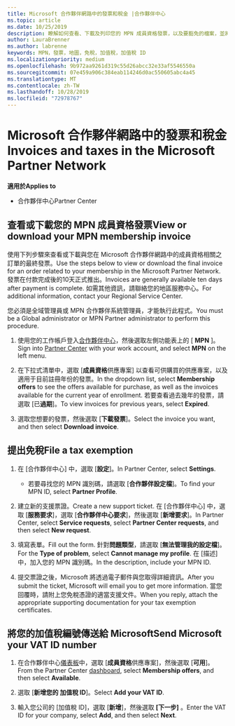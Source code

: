 ```yaml
---
title: Microsoft 合作夥伴網路中的發票和稅金 |合作夥伴中心
ms.topic: article
ms.date: 10/25/2019
description: 瞭解如何查看、下載及列印您的 MPN 成員資格發票，以及要豁免的檔案，並將您的加值稅識別碼號碼傳送給 Microsoft。
author: LauraBrenner
ms.author: labrenne
keywords: MPN，發票，地圖，免稅，加值稅，加值稅 ID
ms.localizationpriority: medium
ms.openlocfilehash: 9b972aa9261d319c55d26abcc32e33af5546550a
ms.sourcegitcommit: 07e459a906c384eab114246d0ac550605abc4a45
ms.translationtype: MT
ms.contentlocale: zh-TW
ms.lasthandoff: 10/28/2019
ms.locfileid: "72978767"
---
```

# <a name="invoices-and-taxes-in-the-microsoft-partner-network"></a><span data-ttu-id="d392d-104">Microsoft 合作夥伴網路中的發票和稅金</span><span class="sxs-lookup"><span data-stu-id="d392d-104">Invoices and taxes in the Microsoft Partner Network</span></span>

<span data-ttu-id="d392d-105">**適用於**</span><span class="sxs-lookup"><span data-stu-id="d392d-105">**Applies to**</span></span>

-  <span data-ttu-id="d392d-106">合作夥伴中心</span><span class="sxs-lookup"><span data-stu-id="d392d-106">Partner Center</span></span>

## <a name="view-or-download-your-mpn-membership-invoice"></a><span data-ttu-id="d392d-107">查看或下載您的 MPN 成員資格發票</span><span class="sxs-lookup"><span data-stu-id="d392d-107">View or download your MPN membership invoice</span></span>

<span data-ttu-id="d392d-108">使用下列步驟來查看或下載與您在 Microsoft 合作夥伴網路中的成員資格相關之訂單的最終發票。</span><span class="sxs-lookup"><span data-stu-id="d392d-108">Use the steps below to view or download the final invoice for an order related to your membership in the Microsoft Partner Network.</span></span> <span data-ttu-id="d392d-109">發票在付款完成後的10天正式推出。</span><span class="sxs-lookup"><span data-stu-id="d392d-109">Invoices are generally available ten days after payment is complete.</span></span> <span data-ttu-id="d392d-110">如需其他資訊，請聯絡您的地區服務中心。</span><span class="sxs-lookup"><span data-stu-id="d392d-110">For additional information, contact your Regional Service Center.</span></span>  

<span data-ttu-id="d392d-111">您必須是全域管理員或 MPN 合作夥伴系統管理員，才能執行此程式。</span><span class="sxs-lookup"><span data-stu-id="d392d-111">You must be a Global administrator or MPN Partner administrator to perform this procedure.</span></span> 

1.  <span data-ttu-id="d392d-112">使用您的工作帳戶登入[合作夥伴中心](https://partner.microsoft.com/en-us/dashboard/home)，然後選取左側功能表上的 [ **MPN** ]。</span><span class="sxs-lookup"><span data-stu-id="d392d-112">Sign into [Partner Center](https://partner.microsoft.com/en-us/dashboard/home) with your work account, and select **MPN** on the left menu.</span></span>

4.  <span data-ttu-id="d392d-113">在下拉式清單中，選取 [**成員資格**供應專案] 以查看可供購買的供應專案，以及適用于目前註冊年份的發票。</span><span class="sxs-lookup"><span data-stu-id="d392d-113">In the dropdown list, select **Membership offers** to see the offers available for purchase, as well as the invoices available for the current year of enrollment.</span></span> <span data-ttu-id="d392d-114">若要查看過去幾年的發票，請選取 [已**過期**]。</span><span class="sxs-lookup"><span data-stu-id="d392d-114">To view invoices for previous years, select **Expired**.</span></span>

6.  <span data-ttu-id="d392d-115">選取您想要的發票，然後選取 [**下載發票**]。</span><span class="sxs-lookup"><span data-stu-id="d392d-115">Select the invoice you want, and then select **Download invoice**.</span></span> 

## <a name="file-a-tax-exemption"></a><span data-ttu-id="d392d-116">提出免稅</span><span class="sxs-lookup"><span data-stu-id="d392d-116">File a tax exemption</span></span>

1.  <span data-ttu-id="d392d-117">在 [合作夥伴中心] 中，選取 [**設定**]。</span><span class="sxs-lookup"><span data-stu-id="d392d-117">In Partner Center, select **Settings**.</span></span>
    - <span data-ttu-id="d392d-118">若要尋找您的 MPN 識別碼，請選取 [**合作夥伴設定檔**]。</span><span class="sxs-lookup"><span data-stu-id="d392d-118">To find your MPN ID, select **Partner Profile**.</span></span>

2.  <span data-ttu-id="d392d-119">建立新的支援票證。</span><span class="sxs-lookup"><span data-stu-id="d392d-119">Create a new support ticket.</span></span> <span data-ttu-id="d392d-120">在 [合作夥伴中心] 中，選取 [**服務要求**]，選取 [**合作夥伴中心要求**]，然後選取 [**新增要求**]。</span><span class="sxs-lookup"><span data-stu-id="d392d-120">In Partner Center, select **Service requests**, select **Partner Center requests**, and then select **New request**.</span></span>

3.  <span data-ttu-id="d392d-121">填寫表單。</span><span class="sxs-lookup"><span data-stu-id="d392d-121">Fill out the form.</span></span> <span data-ttu-id="d392d-122">針對**問題類型**，請選取 [**無法管理我的設定檔**]。</span><span class="sxs-lookup"><span data-stu-id="d392d-122">For the **Type of problem**, select **Cannot manage my profile**.</span></span> <span data-ttu-id="d392d-123">在 [描述] 中，加入您的 MPN 識別碼。</span><span class="sxs-lookup"><span data-stu-id="d392d-123">In the description, include your MPN ID.</span></span>

4.  <span data-ttu-id="d392d-124">提交票證之後，Microsoft 將透過電子郵件與您取得詳細資訊。</span><span class="sxs-lookup"><span data-stu-id="d392d-124">After you submit the ticket, Microsoft will email you to get more information.</span></span> <span data-ttu-id="d392d-125">當您回覆時，請附上您免稅憑證的適當支援文件。</span><span class="sxs-lookup"><span data-stu-id="d392d-125">When you reply, attach the appropriate supporting documentation for your tax exemption certificates.</span></span>

## <a name="send-microsoft-your-vat-id-number"></a><span data-ttu-id="d392d-126">將您的加值稅編號傳送給 Microsoft</span><span class="sxs-lookup"><span data-stu-id="d392d-126">Send Microsoft your VAT ID number</span></span>

1.  <span data-ttu-id="d392d-127">在合作夥伴中心[儀表板](https://partner.microsoft.com/en-us/dashboard/home)中，選取 [**成員資格**供應專案]，然後選取 [**可用**]。</span><span class="sxs-lookup"><span data-stu-id="d392d-127">From the Partner Center [dashboard](https://partner.microsoft.com/en-us/dashboard/home), select **Membership offers**, and then select **Available**.</span></span> 

2.  <span data-ttu-id="d392d-128">選取 [**新增您的 加值稅 ID**]。</span><span class="sxs-lookup"><span data-stu-id="d392d-128">Select **Add your VAT ID**.</span></span> 

3.  <span data-ttu-id="d392d-129">輸入您公司的 [加值稅 ID]，選取 [**新增**]，然後選取 **[下一步]** 。</span><span class="sxs-lookup"><span data-stu-id="d392d-129">Enter the VAT ID for your company, select **Add**, and then select **Next**.</span></span> 

